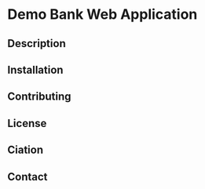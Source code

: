 # Demo Bank Web Application

## Description

## Installation

## Contributing

## License

## Ciation

## Contact
 

